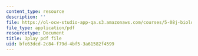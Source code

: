 ```yaml
---
content_type: resource
description: ''
file: https://ol-ocw-studio-app-qa.s3.amazonaws.com/courses/5-08j-biological-chemistry-ii-spring-2016/bfe63dcd2c84f79d4bf53a61582f4599_5BVGTxRKwOw.pdf
file_type: application/pdf
resourcetype: Document
title: 3play pdf file
uid: bfe63dcd-2c84-f79d-4bf5-3a61582f4599
---
```

